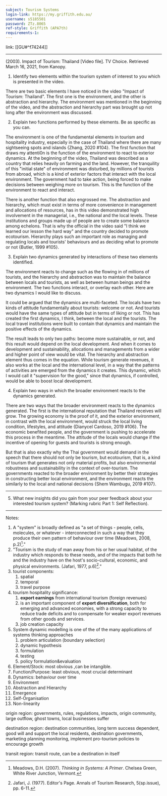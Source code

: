 ```yaml
---
subject: Tourism Systems
login-link: https://my.griffith.edu.au/
username: s5185501
password: ZTz.8065
ref-style: Griffith (APA7th)
requirements-1: 
---
```

link: [[GU#^f74244]]

---

(2003). Impact of Tourism: Thailand [Video file]. TV Choice. Retrieved March 16, 2021, from Kanopy.

1. Identify two elements within the tourism system of interest to you which is presented in the video.

There are two basic elements I have noticed in the video "Impact of Tourism: Thailand". The first one is the environment, and the other is abstraction and hierarchy. The environment was mentioned in the beginning of the video, and the abstraction and hierarchy part was brought up not long after the environment was discussed.

2. Explain two functions performed by these elements. Be as specific as you can.

The environment is one of the fundamental elements in tourism and hospitality industry, especially in the case of Thailand where there are many sightseeing spots and islands {Zhang, 2020 #104}. The first function that draws my attenti0n is the function of the environment to react to exterior dynamics. At the beginning of the video, Thailand was described as a country that relies heavily on farming and the land. However, the tranquility of this "initial state" of environment was disturbed, by millions of tourists from abroad, which is a kind of exterior factors that interact with the local environment. The government had to take action, being forced to make decisions between weighing more on tourism. This is the function of the environment to react and interact.

There is another function that also engrossed me. The abstraction and hierarchy, which must exist in terms of more convenience in management and allocations of resources, has in this video demonstrated high involvement in the managerial, i.e., the national and the local levels. These institutions and groups made up of people are to create some balance among echelons. That is why the official in the video said "I think we learned our lesson the hard way" and the country decided to promote ecotourism. Hierarchy plays such an important role as managing and regulating locals and tourists' behaviours and as deciding what to promote or not {Butler, 1999 #105}.


3. Explain two dynamics generated by interactions of these two elements identified.

The environment reacts to change such as the flowing in of millions of tourists, and the hierarchy and abstraction was to maintain the balance between locals and tourists, as well as between human beings and the environment. The two functions interact, or overlay each other. Here are two dynamics I would like to discuss.

It could be argued that the dynamics are multi-faceted. The locals have two kinds of attitude fundamentally about tourists: welcome or not. And tourists would have the same types of attitude but in terms of liking or not. This has created the first dynamics, I think, between the local and the tourists. The local travel institutions were built to contain that dynamics and maintain the positive effects of the dynamics. 

The result leads to only two paths: become more sustainable, or not, and this result would depend on the local development. And when it comes to development and sustainability, allocations and managements from a wider and higher point of view would be vital. The hierarchy and abstraction element thus comes in the equation. While tourism generate revenues, it also works at the local and the international level, in a way that the patterns of activities are emerged from the dynamics it creates. This dynamic, which I would call it "supervision for the good," since that dynamics, if controlled, would be able to boost local development.

4. Explain two ways in which the broader environment reacts to the dynamics generated.

There are two ways that the broader environment reacts to the dynamics generated. The first is the international reputation that Thailand receives will grow. The growing economy is the proof of it, and the exterior environment, in contrast with the local environment, would struck the local living condition, lifestyles, and attitude {Dianycel Cardoso, 2019 #106}. The economic benefited people, and the government is pushing to accelerate this process in the meantime. The attitude of the locals would change if the incentive of opening for guests and tourists is strong enough.

But that is also exactly why the Thai government would demand in the speech that there should not only be tourism, but ecotourism, that is, a kind of tourism that generates not only material profits, but also environmental robustness and sustainability in the context of over-tourism. The governments reacted to the broader environment by better their strategies in constructing better local environment, and the environment reacts the similarly to the local and national decisions {Shem Wambugu, 2019 #107}.

---


5. What new insights did you gain from your peer feedback about your interested tourism system? (Marking rubric Part 1: Self Reflection).


---

Notes:

1. A "system" is broadly defined as "a set of things - people, cells, molecules, or whatever - interconnected in such a way that they produce their own pattern of behaviour over time (Meadows, 2008, p.2)[^1]."
2. "Tourism is the study of man away from his or her usual habitat, of the industry which responds to these needs, and of the impacts that both he and the industry have on the host's socio-cultural, economic, and physical environments. (Jafari, 1977, p.6)[^2]."
3. tourist components: 
	1. spatial
	2. temporal
	3. travel purpose
4. tourism hospitality significance:
	1. **export earnings** from international tourism (foreign revenues)
	2. is an important component of **export diversification**, both for emerging and advanced economies, with a strong capacity to reduce trade deficits and to compensate for weaker export revenues from other goods and services.
	3. job creation capacity
5. System dynamic modelling is one of the of the many applications of systems thinking approaches
	1. problem articulation (boundary selection)
	2. dynamic hypothesis
	3. formulation
	4. testing
	5. policy formulation&evaluation
6. Element/Stock: most obvious ,can be intangible.
7. Function/Purpose: least obvious, most crucial determinant
8. Dynamics: behaviour over time
9. Environment
10. Abstraction  and Hierarchy
11. Emergence
12. Self-Organisation
13. Non-linearity

origin region: governments, rules, regulations, impacts, origin community, large outflow, ghost towns, local businesses suffer

destination region: destination communities, long term success dependent, good will and support the local residents, destination governments, marketing planning monitoring, implement pro-tourism policies to encourage growth

transit region: transit route, can be a destination in itself









[^1]: Meadows, D.H. (2007). *Thinking in Systems: A Primer*. Chelsea Green, White River Junction, Vermont.
[^2]: Jafari, J. (1977). Editor's Page. Annals of Tourism Research, 5(sp.issue), pp. 6-11.